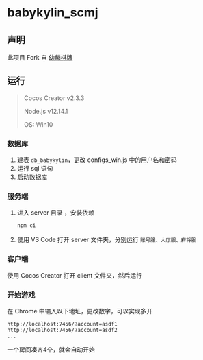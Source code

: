 # babykylin_scmj

## 声明

此项目 Fork 自 [幼麟棋牌](https://github.com/babykylin/babykylin_scmj)

## 运行

> Cocos Creator v2.3.3
>
> Node.js v12.14.1
>
> OS: Win10

### 数据库

1. 建表 `db_babykylin`，更改 configs_win.js 中的用户名和密码
2. 运行 sql 语句
3. 启动数据库

### 服务端

1. 进入 server 目录 ，安装依赖

   ```bash
   npm ci
   ```

2. 使用 VS Code 打开 server 文件夹，分别运行 `账号服、大厅服、麻将服`

### 客户端

使用 Cocos Creator 打开 client 文件夹，然后运行

### 开始游戏

在 Chrome 中输入以下地址，更改数字，可以实现多开

```
http://localhost:7456/?account=asdf1 
http://localhost:7456/?account=asdf2 
...
```

一个房间凑齐4个，就会自动开始